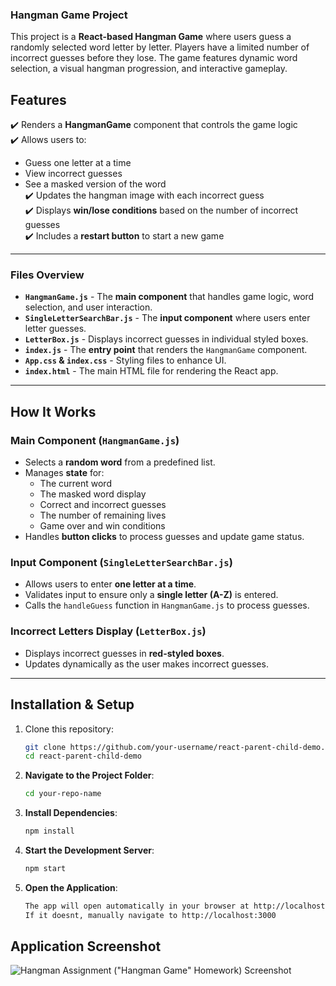 ### Hangman Game Project

This project is a **React-based Hangman Game** where users guess a randomly selected word letter by letter. Players have a limited number of incorrect guesses before they lose. The game features dynamic word selection, a visual hangman progression, and interactive gameplay.

## **Features**

✔️ Renders a **HangmanGame** component that controls the game logic  
✔️ Allows users to:

- Guess one letter at a time
- View incorrect guesses
- See a masked version of the word  
  ✔️ Updates the hangman image with each incorrect guess  
  ✔️ Displays **win/lose conditions** based on the number of incorrect guesses  
  ✔️ Includes a **restart button** to start a new game

---

### **Files Overview**

- **`HangmanGame.js`** - The **main component** that handles game logic, word selection, and user interaction.
- **`SingleLetterSearchBar.js`** - The **input component** where users enter letter guesses.
- **`LetterBox.js`** - Displays incorrect guesses in individual styled boxes.
- **`index.js`** - The **entry point** that renders the `HangmanGame` component.
- **`App.css` & `index.css`** - Styling files to enhance UI.
- **`index.html`** - The main HTML file for rendering the React app.

---

## **How It Works**

### **Main Component (`HangmanGame.js`)**

- Selects a **random word** from a predefined list.
- Manages **state** for:
  - The current word
  - The masked word display
  - Correct and incorrect guesses
  - The number of remaining lives
  - Game over and win conditions
- Handles **button clicks** to process guesses and update game status.

### **Input Component (`SingleLetterSearchBar.js`)**

- Allows users to enter **one letter at a time**.
- Validates input to ensure only a **single letter (A-Z)** is entered.
- Calls the `handleGuess` function in `HangmanGame.js` to process guesses.

### **Incorrect Letters Display (`LetterBox.js`)**

- Displays incorrect guesses in **red-styled boxes**.
- Updates dynamically as the user makes incorrect guesses.

---

## **Installation & Setup**

1. Clone this repository:

   ```sh
   git clone https://github.com/your-username/react-parent-child-demo.git
   cd react-parent-child-demo
   ```

2. **Navigate to the Project Folder**:

   ```bash
   cd your-repo-name
   ```

3. **Install Dependencies**:

   ```bash
   npm install
   ```

4. **Start the Development Server**:

   ```bash
   npm start
   ```

5. **Open the Application**:
   ```bash
   The app will open automatically in your browser at http://localhost:3000
   If it doesnt, manually navigate to http://localhost:3000
   ```

## Application Screenshot

![Hangman Assignment ("Hangman Game" Homework) Screenshot](<img width="1247" alt="image" src="hangmanImg.jpg" />)
